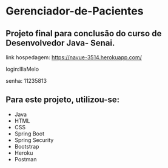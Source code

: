 # Gerenciador-de-Pacientes

## Projeto final para conclusão do curso de Desenvolvedor Java- Senai.

link hospedagem: https://navue-3514.herokuapp.com/

login:IllaMelo

senha: 11235813

## Para este projeto, utilizou-se:
- Java
- HTML
- CSS
- Spring Boot
- Spring Security
- Bootstrap
- Heroku
- Postman
